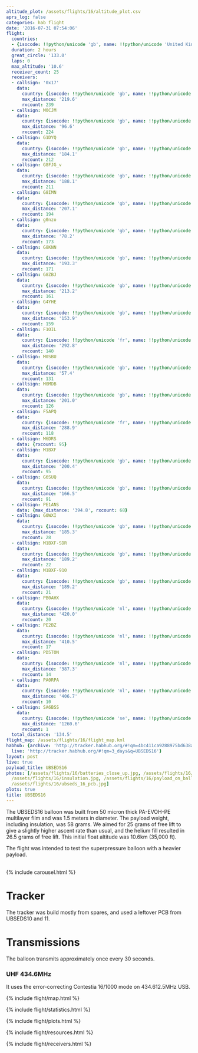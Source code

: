```yaml
---
altitude_plot: /assets/flights/16/altitude_plot.csv
aprs_log: false
categories: hab flight
date: '2016-07-31 07:54:06'
flight:
  countries:
  - {isocode: !!python/unicode 'gb', name: !!python/unicode 'United Kingdom'}
  duration: 2 hours
  great_circle: '133.0'
  laps: 0
  max_altitude: '10.6'
  receiver_count: 25
  receivers:
  - callsign: '0x17'
    data:
      country: {isocode: !!python/unicode 'gb', name: !!python/unicode 'United Kingdom'}
      max_distance: '219.6'
      rxcount: 239
  - callsign: M0CJM
    data:
      country: {isocode: !!python/unicode 'gb', name: !!python/unicode 'United Kingdom'}
      max_distance: '96.6'
      rxcount: 224
  - callsign: G1DYQ
    data:
      country: {isocode: !!python/unicode 'gb', name: !!python/unicode 'United Kingdom'}
      max_distance: '184.1'
      rxcount: 212
  - callsign: G8FJG_v
    data:
      country: {isocode: !!python/unicode 'gb', name: !!python/unicode 'United Kingdom'}
      max_distance: '188.1'
      rxcount: 211
  - callsign: G8IMN
    data:
      country: {isocode: !!python/unicode 'gb', name: !!python/unicode 'United Kingdom'}
      max_distance: '207.1'
      rxcount: 194
  - callsign: g0nzo
    data:
      country: {isocode: !!python/unicode 'gb', name: !!python/unicode 'United Kingdom'}
      max_distance: '78.2'
      rxcount: 173
  - callsign: G8KNN
    data:
      country: {isocode: !!python/unicode 'gb', name: !!python/unicode 'United Kingdom'}
      max_distance: '193.3'
      rxcount: 171
  - callsign: G8ZBJ
    data:
      country: {isocode: !!python/unicode 'gb', name: !!python/unicode 'United Kingdom'}
      max_distance: '213.2'
      rxcount: 161
  - callsign: G4YHE
    data:
      country: {isocode: !!python/unicode 'gb', name: !!python/unicode 'United Kingdom'}
      max_distance: '153.9'
      rxcount: 159
  - callsign: F1OIL
    data:
      country: {isocode: !!python/unicode 'fr', name: !!python/unicode 'France'}
      max_distance: '292.8'
      rxcount: 140
  - callsign: M0SBU
    data:
      country: {isocode: !!python/unicode 'gb', name: !!python/unicode 'United Kingdom'}
      max_distance: '57.4'
      rxcount: 131
  - callsign: M0MDB
    data:
      country: {isocode: !!python/unicode 'gb', name: !!python/unicode 'United Kingdom'}
      max_distance: '201.0'
      rxcount: 126
  - callsign: F5APQ
    data:
      country: {isocode: !!python/unicode 'fr', name: !!python/unicode 'France'}
      max_distance: '288.9'
      rxcount: 118
  - callsign: M6DRS
    data: {rxcount: 95}
  - callsign: M1BXF
    data:
      country: {isocode: !!python/unicode 'gb', name: !!python/unicode 'United Kingdom'}
      max_distance: '200.4'
      rxcount: 95
  - callsign: G6SUQ
    data:
      country: {isocode: !!python/unicode 'gb', name: !!python/unicode 'United Kingdom'}
      max_distance: '166.5'
      rxcount: 91
  - callsign: PE1ANS
    data: {max_distance: '394.8', rxcount: 68}
  - callsign: G0WXI
    data:
      country: {isocode: !!python/unicode 'gb', name: !!python/unicode 'United Kingdom'}
      max_distance: '185.3'
      rxcount: 28
  - callsign: M1BXF-SDR
    data:
      country: {isocode: !!python/unicode 'gb', name: !!python/unicode 'United Kingdom'}
      max_distance: '189.2'
      rxcount: 22
  - callsign: M1BXF-910
    data:
      country: {isocode: !!python/unicode 'gb', name: !!python/unicode 'United Kingdom'}
      max_distance: '189.2'
      rxcount: 21
  - callsign: PB0AHX
    data:
      country: {isocode: !!python/unicode 'nl', name: !!python/unicode 'Netherlands'}
      max_distance: '420.0'
      rxcount: 20
  - callsign: PE2BZ
    data:
      country: {isocode: !!python/unicode 'nl', name: !!python/unicode 'Netherlands'}
      max_distance: '410.5'
      rxcount: 17
  - callsign: PD5TON
    data:
      country: {isocode: !!python/unicode 'nl', name: !!python/unicode 'Netherlands'}
      max_distance: '387.3'
      rxcount: 14
  - callsign: PA0RPA
    data:
      country: {isocode: !!python/unicode 'nl', name: !!python/unicode 'Netherlands'}
      max_distance: '406.7'
      rxcount: 10
  - callsign: SA6BSS
    data:
      country: {isocode: !!python/unicode 'se', name: !!python/unicode 'Sweden'}
      max_distance: '1260.6'
      rxcount: 1
  total_distance: '134.5'
flight_map: /assets/flights/16/flight_map.kml
habhub: {archive: 'http://tracker.habhub.org/#!qm=4bc411ca9288975bd638a091415b5ad2',
  live: 'http://tracker.habhub.org/#!qm=3_days&q=UBSEDS16'}
layout: post
live: true
payload_title: UBSEDS16
photos: [/assets/flights/16/batteries_close_up.jpg, /assets/flights/16/free_lift.jpg,
  /assets/flights/16/insulation.jpg, /assets/flights/16/payload_on_balloon.jpg, /assets/flights/16/santeri_holding.jpg,
  /assets/flights/16/ubseds_16_pcb.jpg]
plots: true
title: UBSEDS16
---
```


The UBSEDS16 balloon was built from 50 micron thick PA-EVOH-PE
multilayer film and was 1.5 meters in diameter. The payload weight,
including insulation, was 58 grams. We aimed for 25 grams of free lift
to give a slightly higher ascent rate than usual, and the helium fill
resulted in 26.5 grams of free lift. This initial float altitude was
10.6km (35,000 ft).

The flight was intended to test the superpressure balloon with a heavier payload.

<!--more-->

<br/>
{% include carousel.html %}
<br/>

# Tracker

The tracker was build mostly from spares, and used a leftover PCB from
UBSEDS10 and 11.

# Transmissions

The balloon transmits approximately once every 30 seconds.

### UHF 434.6MHz

It uses the error-correcting Contestia 16/1000 mode on 434.612.5MHz USB.

{% include flight/map.html %}

{% include flight/statistics.html %}

{% include flight/plots.html %}

{% include flight/resources.html %}

{% include flight/receivers.html %}
